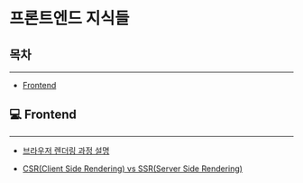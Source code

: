 # 프론트엔드 지식들

## 목차

---

- [Frontend](#-💻-frontend)

## 💻 Frontend

---

- [브라우저 렌더링 과정 설명](./Notes/frontend/browser-rendering.md)

- [CSR(Client Side Rendering) vs SSR(Server Side Rendering)](./Notes/frontend/csr-ssr.md)
